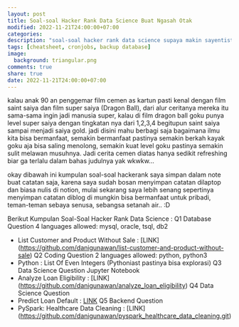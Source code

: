 ```yaml
---
layout: post
title: Soal-soal Hacker Rank Data Science Buat Ngasah Otak
modified: 2022-11-21T24:00:00+07:00
categories:
description: "soal-soal hacker rank data science supaya makin sayentist"
tags: [cheatsheet, cronjobs, backup database]
image:
  background: triangular.png
comments: true
share: true
date: 2022-11-21T24:00:00+07:00
---
```


kalau anak 90 an penggemar film cemen as kartun pasti kenal dengan film saint saiya dan film super saiya (Dragon Ball), dari alur ceritanya mereka itu sama-sama ingin jadi manusia super, kalau di film dragon ball
goku punya level super saiya dengan tingkatan nya dari 1,2,3,4 begitupun saint saiya sampai menjadi saiya gold. jadi disini mahu berbagi saja bagaimana ilmu kita bisa bermanfaat, semakin bermanfaat pastinya semakin berkah kayak goku aja bisa saling menolong, semakin kuat level goku pastinya semakin sulit melawan musuhnya. Jadi cerita cemen diatas hanya sedikit refreshing biar ga terlalu dalam bahas judulnya yak wkwkw...

okay dibawah ini kumpulan soal-soal hackerank saya simpan dalam note buat catatan saja, karena saya sudah bosan menyimpan catatan dilaptop dan biasa nulis di notion, mulai sekarang saya lebih senang sepertinya menyimpan catatan diblog di mungkin bisa bermanfaat untuk pribadi, teman-teman sebaya senusa, sebangsa setanah air.. :D 


Berikut Kumpulan Soal-Soal Hacker Rank Data Science :
Q1 Database Question 4 languages allowed: mysql, oracle, tsql, db2
- List Customer and Product Without Sale : [LINK] (https://github.com/danigunawan/list-customer-and-product-without-sale)
Q2 Coding Question 2 languages allowed: python, python3
- Python : List Of Even Integers (Pythoniast pastinya bisa explorasi)
Q3 Data Science Question Jupyter Notebook
- Analyze Loan Eligibility : [LINK] (https://github.com/danigunawan/analyze_loan_eligibility)
Q4 Data Science Question
- Predict Loan Default : [LINK](https://github.com/danigunawan/predict_loan_default.git)
Q5 Backend Question
- PySpark: Healthcare Data Cleaning : [LINK] (https://github.com/danigunawan/pyspark_healthcare_data_cleaning.git)


